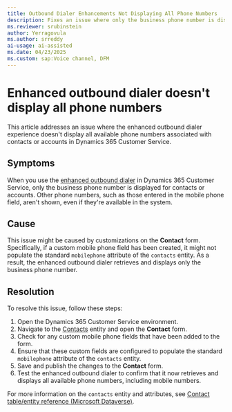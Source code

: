 ```yaml
---
title: Outbound Dialer Enhancements Not Displaying All Phone Numbers
description: Fixes an issue where only the business phone number is displayed for contacts or accounts when you use the enhanced outbound dialer in Dynamics 365 Customer Service.
ms.reviewer: srubinstein
author: Yerragovula
ms.author: srreddy
ai-usage: ai-assisted
ms.date: 04/23/2025
ms.custom: sap:Voice channel, DFM
---
```

# Enhanced outbound dialer doesn't display all phone numbers

This article addresses an issue where the enhanced outbound dialer experience doesn't display all available phone numbers associated with contacts or accounts in Dynamics 365 Customer Service.

## Symptoms

When you use the [enhanced outbound dialer](/dynamics365/release-plan/2023wave2/service/dynamics365-customer-service/improvements-call-dialer) in Dynamics 365 Customer Service, only the business phone number is displayed for contacts or accounts. Other phone numbers, such as those entered in the mobile phone field, aren't shown, even if they're available in the system.

## Cause

This issue might be caused by customizations on the **Contact** form. Specifically, if a custom mobile phone field has been created, it might not populate the standard `mobilephone` attribute of the `contacts` entity. As a result, the enhanced outbound dialer retrieves and displays only the business phone number.

## Resolution

To resolve this issue, follow these steps:

1. Open the Dynamics 365 Customer Service environment.
2. Navigate to the [Contacts](/dynamics365/customer-service/administer/create-design-forms-customer-service-hub) entity and open the **Contact** form.
3. Check for any custom mobile phone fields that have been added to the form.
4. Ensure that these custom fields are configured to populate the standard `mobilephone` attribute of the `contacts` entity.
5. Save and publish the changes to the **Contact** form.
6. Test the enhanced outbound dialer to confirm that it now retrieves and displays all available phone numbers, including mobile numbers.

For more information on the `contacts` entity and attributes, see [Contact table/entity reference (Microsoft Dataverse)](/power-apps/developer/data-platform/reference/entities/contact).
